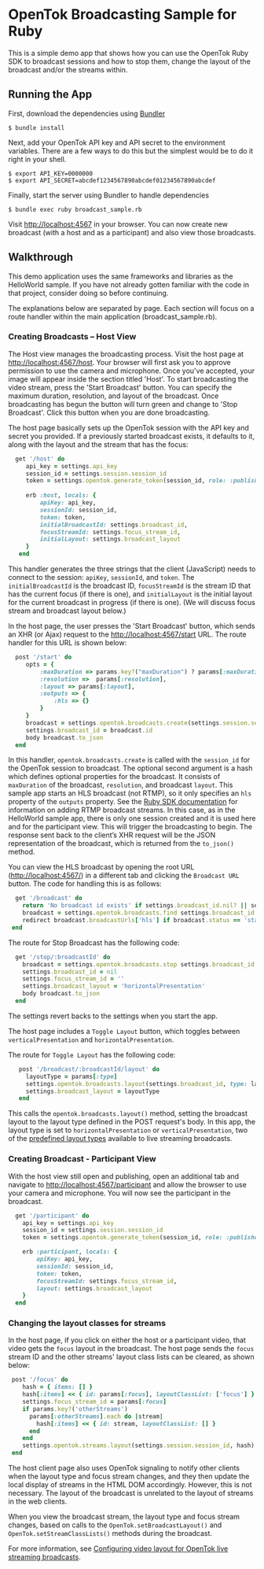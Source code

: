 # OpenTok Broadcasting Sample for Ruby

This is a simple demo app that shows how you can use the OpenTok Ruby SDK to broadcast 
sessions and how to stop them, change the layout of the broadcast and/or the streams within.

## Running the App

First, download the dependencies using [Bundler](http://bundler.io)

```
$ bundle install
```

Next, add your OpenTok API key and API secret to the environment variables. There are a few ways to do
this but the simplest would be to do it right in your shell.

```
$ export API_KEY=0000000
$ export API_SECRET=abcdef1234567890abcdef01234567890abcdef
```

Finally, start the server using Bundler to handle dependencies

```
$ bundle exec ruby broadcast_sample.rb
```

Visit <http://localhost:4567> in your browser. You can now create new broadcast (with a host and
as a participant) and also view those broadcasts.

## Walkthrough

This demo application uses the same frameworks and libraries as the HelloWorld sample. If you have
not already gotten familiar with the code in that project, consider doing so before continuing.

The explanations below are separated by page. Each section will focus on a route handler within the
main application (broadcast_sample.rb).

### Creating Broadcasts – Host View

The Host view manages the broadcasting process. Visit the host page at <http://localhost:4567/host>.
Your browser will first ask you to approve permission to use the camera and microphone.
Once you've accepted, your image will appear inside the section titled 'Host'. To start broadcasting
the video stream, press the 'Start Broadcast' button. You can specify the maximum duration,
resolution, and layout of the broadcast. Once broadcasting has begun the button will turn
green and change to 'Stop Broadcast'. Click this button when you are done broadcasting.

The host page basically sets up the OpenTok session with the API key and secret you provided.
If a previously started broadcast exists, it defaults to it, along with the layout and the stream
that has the focus:

```ruby
  get '/host' do
     api_key = settings.api_key
     session_id = settings.session.session_id
     token = settings.opentok.generate_token(session_id, role: :publisher, initialLayoutClassList: ['focus'])
 
     erb :host, locals: {
         apiKey: api_key,
         sessionId: session_id,
         token: token,
         initialBroadcastId: settings.broadcast_id,
         focusStreamId: settings.focus_stream_id,
         initialLayout: settings.broadcast_layout
     }
   end
```

This handler generates the three strings that the client (JavaScript) needs to connect
to the session: `apiKey`, `sessionId`, and `token`. The `initialBroadcastId` is the broadcast ID,
`focusStreamId` is the stream ID that has the current focus (if there is one), and
`initialLayout` is the initial layout for the current broadcast in progress (if there is one).
(We will discuss focus stream and broadcast layout below.)

In the host page, the user presses the 'Start Broadcast' button, which sends an XHR (or Ajax)
request to the <http://localhost:4567/start> URL. The route handler for this URL is shown below:

```ruby
  post '/start' do
     opts = {
         :maxDuration => params.key?("maxDuration") ? params[:maxDuration] : 7200,
         :resolution =>  params[:resolution],
         :layout => params[:layout],
         :outputs => {
             :hls => {}
         }
     }
     broadcast = settings.opentok.broadcasts.create(settings.session.session_id, opts)
     settings.broadcast_id = broadcast.id
     body broadcast.to_json
  end
```

In this handler, `opentok.broadcasts.create` is called with the `session_id` for
the OpenTok session to broadcast. The optional second argument is a hash which defines
optional properties for the broadcast. It consists of `maxDuration` of the broadcast,
`resolution`, and broadcast `layout`. This sample app starts an HLS broadcast (not RTMP),
so it only specifies an `hls` property of the `outputs` property. See the
[Ruby SDK documentation](https://github.com/opentok/OpenTok-Ruby-SDK) for information
on adding RTMP broadcast streams. In this case, as in the HelloWorld sample app, there is
only one session created and it is used here and for the participant view.
This will trigger the broadcasting to begin. The response sent back to the client’s XHR request
will be the JSON representation of the broadcast, which is returned from the `to_json()` method. 

You can view the HLS broadcast by opening the root URL (<http://localhost:4567/>) in
a different tab and clicking the `Broadcast URL` button. The code for handling this is as follows:

```ruby
  get '/broadcast' do
    return 'No broadcast id exists' if settings.broadcast_id.nil? || settings.broadcast_id.empty?
    broadcast = settings.opentok.broadcasts.find settings.broadcast_id
    redirect broadcast.broadcastUrls['hls'] if broadcast.status == 'started'
 end
```

The route for Stop Broadcast has the following code:

```ruby
  get '/stop/:broadcastId' do
    broadcast = settings.opentok.broadcasts.stop settings.broadcast_id
    settings.broadcast_id = nil
    settings.focus_stream_id = ''
    settings.broadcast_layout = 'horizontalPresentation'
    body broadcast.to_json
  end
```

The settings revert backs to the settings when you start the app.

The host page includes a `Toggle Layout` button, which toggles between
`verticalPresentation` and `horizontalPresentation`.

The route for `Toggle Layout` has the following code:

```ruby
   post '/broadcast/:broadcastId/layout' do
     layoutType = params[:type]
     settings.opentok.broadcasts.layout(settings.broadcast_id, type: layoutType)
     settings.broadcast_layout = layoutType
   end
```

This calls the `opentok.broadcasts.layout()` method, setting the broadcast layout to
the layout type defined in the POST request's body. In this app, the layout type is
set to `horizontalPresentation` or `verticalPresentation`, two of the [predefined layout
types](https://tokbox.com/developer/guides/broadcast/live-streaming/#predefined-layout-types)
available to live streaming broadcasts.

### Creating Broadcast - Participant View

With the host view still open and publishing, open an additional tab and navigate to
<http://localhost:4567/participant> and allow the browser to use your camera and microphone.
You will now see the participant in the broadcast.

```ruby
  get '/participant' do
    api_key = settings.api_key
    session_id = settings.session.session_id
    token = settings.opentok.generate_token(session_id, role: :publisher)

    erb :participant, locals: {
        apiKey: api_key,
        sessionId: session_id,
        token: token,
        focusStreamId: settings.focus_stream_id,
        layout: settings.broadcast_layout
    }
  end
```

### Changing the layout classes for streams

In the host page, if you click on either the host or a participant video, that video gets
the `focus` layout in the broadcast. The host page sends the `focus` stream ID and
the other streams' layout class lists can be cleared, as shown below:

```ruby
 post '/focus' do
    hash = { items: [] }
    hash[:items] << { id: params[:focus], layoutClassList: ['focus'] }
    settings.focus_stream_id = params[:focus]
    if params.key?('otherStreams')
      params[:otherStreams].each do |stream|
        hash[:items] << { id: stream, layoutClassList: [] }
      end
    end
    settings.opentok.streams.layout(settings.session.session_id, hash)
 end
```

The host client page also uses OpenTok signaling to notify other clients when the layout type and
focus stream changes, and they then update the local display of streams in the HTML DOM accordingly.
However, this is not necessary. The layout of the broadcast is unrelated to the layout of
streams in the web clients.

When you view the broadcast stream, the layout type and focus stream changes, based on calls
to the `OpenTok.setBroadcastLayout()` and `OpenTok.setStreamClassLists()` methods during
the broadcast.

For more information, see [Configuring video layout for OpenTok live streaming
broadcasts](https://tokbox.com/developer/guides/broadcast/live-streaming/#configuring-video-layout-for-opentok-live-streaming-broadcasts).
